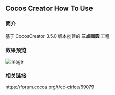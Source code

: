 ## Cocos Creator How To Use

### 简介

基于 CocosCreator 3.5.0 版本创建的 **三点画圆** 工程

### 效果预览
![image](../../../gif/20220304/2022030411.gif)

### 相关链接
https://forum.cocos.org/t/cc-cirlce/69079